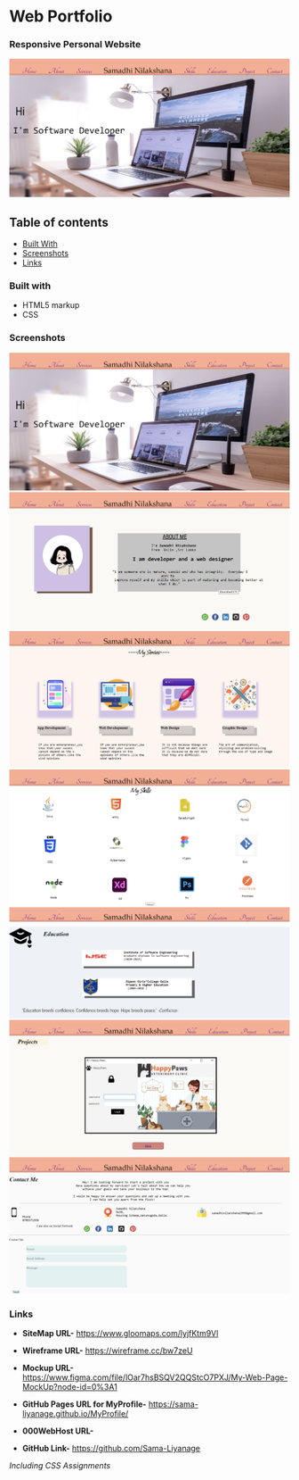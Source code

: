 # Web Portfolio

### Responsive Personal Website

![Image of Web Page](assets/images/ReadMe%20Images/Home%20Section.png) 


## Table of contents
- [Built With](#builtwith)
- [Screenshots](#builtwith)
- [Links](#links)


### Built with

- HTML5 markup
- CSS

### Screenshots
![Image of Web Page](assets/images/ReadMe%20Images/Home%20Section.png)
![Image of Web Page](assets/images/ReadMe%20Images/About%20Section.png)
![Image of Web Page](assets/images/ReadMe%20Images/Services%20Section.png)
![Image of Web Page](assets/images/ReadMe%20Images/Skills%20Section.png)
![Image of Web Page](assets/images/ReadMe%20Images/Education%20Section.png)
![Image of Web Page](assets/images/ReadMe%20Images/Project%20Section.png)
![Image of Web Page](assets/images/ReadMe%20Images/Contact%20Section.png) 

### Links

* **SiteMap URL-** https://www.gloomaps.com/lyjfKtm9Vl

* **Wireframe URL-** https://wireframe.cc/bw7zeU

* **Mockup URL-** https://www.figma.com/file/lOar7hsBSQV2QQStcO7PXJ/My-Web-Page-MockUp?node-id=0%3A1

* **GitHub Pages URL for MyProfile-** https://sama-liyanage.github.io/MyProfile/

* **000WebHost URL-** 

* **GitHub Link-** https://github.com/Sama-Liyanage

 _Including CSS Assignments_







        
